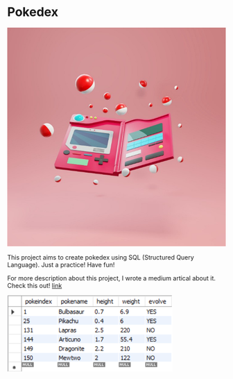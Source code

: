 # Pokedex

![main](https://github.com/JeremyPai/Pokedex/blob/master/pokedex.jpeg)

This project aims to create pokedex using SQL (Structured Query Language). Just a practice! Have fun!

For more description about this project, I wrote a medium artical about it. Check this out! [link](https://medium.com/lifes-a-struggle/sql-%E7%B7%B4%E7%BF%92-cdd3b3eb4145)

![table](https://github.com/JeremyPai/Pokedex/blob/master/pokemon_go_table.png)
